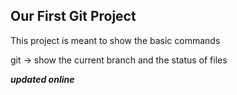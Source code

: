 ## Our First Git Project

This project is meant to show the basic commands

git -> show the current branch and the status of files

***updated online***
